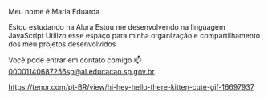 Meu nome é Maria Eduarda 

Estou estudando na Alura
Estou me desenvolvendo na linguagem JavaScript
Utilizo esse espaço para minha organização e compartilhamento dos meu projetos desenvolvidos

Você pode entrar em contato comigo 📫
00001140687256sp@al.educacao.sp.gov.br

[https://tenor.com/pt-BR/view/hi-hey-hello-there-kitten-cute-gif-16697937
](https://tenor.com/bid3J.gif)
